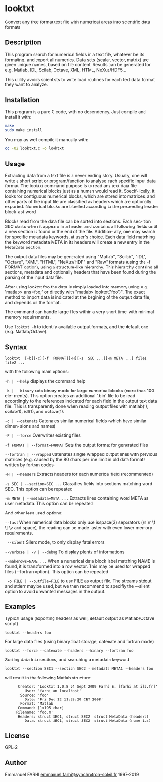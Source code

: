 # looktxt
Convert any free format text file with numerical areas into scientific data formats

Description
---
This program search for numerical fields in a text file, whatever be its formating, and export all numerics. 
Data sets (scalar, vector, matrix) are given unique names, based on file content. Results can be generated for e.g. Matlab, IDL, Scilab, Octave, XML, HTML, NeXus/HDF5... 

This utility avoids scientists to write load routines for each text data format they want to analyze.

Installation
---
This program is a pure C code, with no dependency. Just compile and install it with:
```bash
make
sudo make install
```

You may as well compile it manually with:
```bash
cc -O2 looktxt.c -o looktxt
```

Usage
----
Extracting data from a text file is a never ending story. Usually,  one
will  write a short script or program/function to analyse each specific
input data format. The looktxt command purpose is to read any text data
file containing numerical blocks just as a human would read it. Specif‐
ically, it looks for contiguous numerical blocks, which are stored into
matrices,  and  other parts of the input file are classified as headers
which are optionally exported. Numerical blocks are labelled  according
to the preceeding header block last word.

Blocks  read  from the data file can be sorted into sections. Each sec‐
tion SEC starts when it appears in a header and contains all  following
fields  until a new section is found or the end of the file.  Addition‐
ally, one may search for specific metadata keywords, at user's  choice.
Each  data field matching the keyword metadata META in its headers will
create a new entry in the MetaData section.

The output data files may be generated using "Matlab", "Scilab", "IDL",
"Octave",  "XML",  "HTML",  "NeXus/HDF" and  "Raw"  formats  (using  the  -f FORMAT
option), using a structure-like hierarchy. This hierarchy contains  all
sections,  metadata  and optionally headers that have been found during
the parsing of the input data file.

After using looktxt foo the data is simply  loaded  into  memory  using
e.g.  'matlab> ans=foo;' or directly with "matlab> looktxt('foo')". The
exact method to import data is indicated at the begining of the  output
data file, and depends on the format.

The  command  can handle large files within a very short time, with minimal memory requirements.

Use ```looktxt -h``` to identify available output formats, and the default one (e.g. Matlab/Octave).

Syntax
---
```
looktxt  [-b][-c][-f  FORMAT][-H][-s  SEC ...][-m META ...] file1 file2 ...
```

with the following main options:

 ```-h | --help```
        displays the command help

 ```-b | --binary```
        sets binary mode for large numerical blocks (more than 100  ele‐
        ments). This option creates an additional '.bin' file to be read
        accordingly to the references indicated for each  field  in  the
        output  text  data file. This is transparently done when reading
        output files with matlab(1), scilab(1), idl(1), and octave(1).

 ```-c | --catenate```
        Catenates similar numerical fields (which  have  similar  dimen‐
        sions and names)

 ```-F | --force```
        Overwrites existing files

 ```-f FORMAT | --format=FORMAT```
        Sets the output format for generated files

 ```--fortran | --wrapped```
        Catenates  single  wrapped  output  lines with previous matrices
        (e.g. caused by the 80 chars per line limit in old data  formats
        written by fortran codes)

 ```-H | --headers```
        Extracts headers for each numerical field (recommended)

 ```-s SEC | --section=SEC ...```
        Classifies  fields  into sections matching word SEC. This option
        can be repeated

 ```-m META | --metadata=META ...```
       Extracts lines containing word  META  as  user  metadata.   This
        option can be repeated

And other less used options:

 ```--fast```
 When numerical data blocks only use isspace(3) separators (\n \r
        \f \t \v and space), the reading can be made  faster  with  even
        lower memory requirements.

``` --silent```
        Silent mode, to only display fatal errors

 ```--verbose | -v | --debug```
        To display plenty of informations

 ```--makerows=NAME ...```
        When  a numerical data block label matching NAME is found, it is
        transformed into a row vector. This  may  be  used  for  wrapped
        files (--fortran option). This option can be repeated

``` -o FILE | --outfile=FILE```
        to use FILE as output file. The streams stdout and stderr may be
        used, but we then recommend to specifiy the --silent  option  to
        avoid unwanted messages in the output.
        
Examples
---
Typical usage (exporting headers as well, default output as Matlab/Octave script)
```
looktxt --headers foo
```

For  large data files (using binary float storage, catenate and fortran
 mode)
```
looktxt --force --catenate --headers --binary --fortran foo
```

Sorting data into sections, and searching a metadata keyword
```
looktxt --section SEC1 --section SEC2 --metadata META1 --headers foo
```

will result in the following Matlab structure:

```
      Creator: 'Looktxt 1.0.8 24 Sept 2009 Farhi E. [farhi at ill.fr]'
         User: 'farhi on localhost'
       Source: 'foo'
         Date: 'Fri Dec 12 11:35:20 CET 2008'
       Format: 'Matlab'
      Command: [1x195 char]
     Filename: 'foo.m'
      Headers: struct SEC1, struct SEC2, struct MetaData (headers)
         Data: struct SEC1, struct SEC2, struct MetaData (numerics)
```

License
---
GPL-2

Author
---
Emmanuel FARHI <emmanuel.farhi@synchrotron-soleil.fr> 1997-2019
